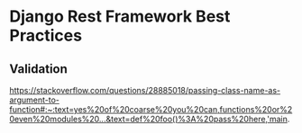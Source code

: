 # Django Rest Framework Best Practices

<!--
- Giving more than just number in related fields: https://github.com/encode/django-rest-framework/issues/5141, https://stackoverflow.com/questions/50973569/django-rest-framework-relatedfield-cant-return-a-dict-object
- Results in problems on browsable API.
- For ProductDetailAdminSerializer: Why did we not use WritableNested again? When you override create and update to allow adding m2m fields using set, you have to completely define the create and update and can’t use drf-writable-nested.
-->

## Validation

https://stackoverflow.com/questions/28885018/passing-class-name-as-argument-to-function#:~:text=yes%20of%20coarse%20you%20can,functions%20or%20even%20modules%20...&text=def%20foo()%3A%20pass%20here,'main.
